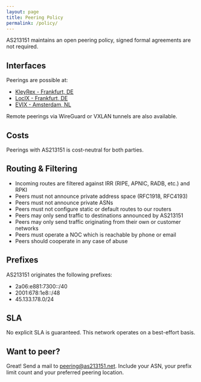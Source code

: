 ```yaml
---
layout: page
title: Peering Policy
permalink: /policy/
---
```


AS213151 maintains an open peering policy, signed formal agreements are not required.

## Interfaces

Peerings are possible at:
- [KleyRex - Frankfurt, DE](https://www.peeringdb.com/ix/123)
- [LocIX - Frankfurt, DE](https://www.peeringdb.com/ix/2084)
- [EVIX - Amsterdam, NL](https://www.peeringdb.com/ix/2274)

Remote peerings via WireGuard or VXLAN tunnels are also available.

## Costs

Peerings with AS213151 is cost-neutral for both parties.

## Routing & Filtering
- Incoming routes are filtered against IRR (RIPE, APNIC, RADB, etc.) and RPKI
- Peers must not announce private address space (RFC1918, RFC4193)
- Peers must not announce private ASNs
- Peers must not configure static or default routes to our routers
- Peers may only send traffic to destinations announced by AS213151
- Peers may only send traffic originating from their own or customer networks
- Peers must operate a NOC which is reachable by phone or email
- Peers should cooperate in any case of abuse

## Prefixes
AS213151 originates the following prefixes:
- 2a06:e881:7300::/40
- 2001:678:1e8::/48
- 45.133.178.0/24

## SLA
No explicit SLA is guaranteed. This network operates on a best-effort basis.

## Want to peer?
Great! Send a mail to [peering@as213151.net](mailto:peering@as213151.net).
Include your ASN, your prefix limit count and your preferred peering location.

